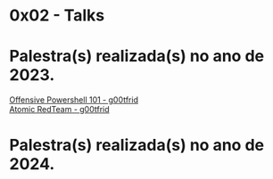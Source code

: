 # 0x02 - Talks

# Palestra(s) realizada(s) no ano de 2023.

<a href="/assets/Offensive Powershell 101 - g0ttfrid.pdf">Offensive Powershell 101 - g00tfrid</a><br>
<a href="/assets/Atomic RedTeam - g0ttfrid.pdf">Atomic RedTeam - g00tfrid</a>

# Palestra(s) realizada(s) no ano de 2024.
